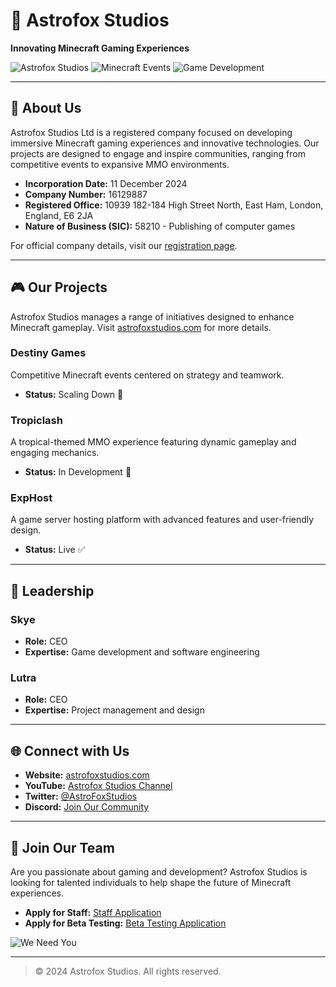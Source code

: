 # 🌌 **Astrofox Studios**

**Innovating Minecraft Gaming Experiences**

![Astrofox Studios](https://img.shields.io/badge/Astrofox_Studios-Innovation_in_Gaming-blue?style=flat-square)
![Minecraft Events](https://img.shields.io/badge/Minecraft_Events-Destiny_Games_and_Tropiclash-green?style=flat-square)
![Game Development](https://img.shields.io/badge/Game_Development-Minecraft_MMO-orange?style=flat-square)

---

## 🏢 **About Us**

Astrofox Studios Ltd is a registered company focused on developing immersive Minecraft gaming experiences and innovative technologies. Our projects are designed to engage and inspire communities, ranging from competitive events to expansive MMO environments.  

- **Incorporation Date:** 11 December 2024  
- **Company Number:** 16129887  
- **Registered Office:** 10939 182-184 High Street North, East Ham, London, England, E6 2JA  
- **Nature of Business (SIC):** 58210 - Publishing of computer games  

For official company details, visit our [registration page](https://find-and-update.company-information.service.gov.uk/company/16129887).  

---

## 🎮 **Our Projects**

Astrofox Studios manages a range of initiatives designed to enhance Minecraft gameplay. Visit [astrofoxstudios.com](https://astrofoxstudios.com) for more details.  

### **Destiny Games**  
Competitive Minecraft events centered on strategy and teamwork.  
- **Status:** Scaling Down 🚧  

### **Tropiclash**  
A tropical-themed MMO experience featuring dynamic gameplay and engaging mechanics.  
- **Status:** In Development 🔨  

### **ExpHost**  
A game server hosting platform with advanced features and user-friendly design.  
- **Status:** Live ✅  

---

## 👥 **Leadership**

### **Skye**  
- **Role:** CEO  
- **Expertise:** Game development and software engineering  

### **Lutra**  
- **Role:** CEO  
- **Expertise:** Project management and design  

---

## 🌐 **Connect with Us**

- **Website:** [astrofoxstudios.com](https://astrofoxstudios.com)  
- **YouTube:** [Astrofox Studios Channel](https://www.youtube.com/channel/UCamVCCPTcTfXqHCOJp5i0Fw)  
- **Twitter:** [@AstroFoxStudios](https://twitter.com/AstroFoxStudios)  
- **Discord:** [Join Our Community](https://discord.gg/aDHpp2fQn3)  

---

## 🚀 **Join Our Team**

Are you passionate about gaming and development? Astrofox Studios is looking for talented individuals to help shape the future of Minecraft experiences.  

- **Apply for Staff:** [Staff Application](https://forms.gle/JTfJMNg5rS5i38rD9)  
- **Apply for Beta Testing:** [Beta Testing Application](https://forms.gle/7yPBY7xNvz63aLCM8)  

![We Need You](https://www.astrofoxstudios.com/images/image31.png)

---

> &copy; 2024 Astrofox Studios. All rights reserved.  
